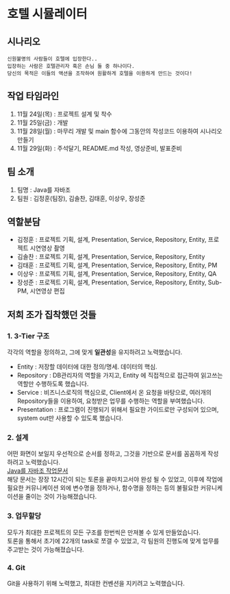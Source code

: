 # 호텔 시뮬레이터
## 시나리오
```
신원불명의 사람들이 호텔에 입장한다..
입장하는 사람은 호텔관리자 혹은 손님 둘 중 하나이다.
당신의 목적은 이들의 액션을 조작하여 원활하게 호텔을 이용하게 만드는 것이다!
```

## 작업 타임라인
1. 11월 24일(목) : 프로젝트 설계 및 착수
2. 11월 25일(금) : 개발
3. 11월 28일(월) : 마무리 개발 및 main 함수에 그동안의 작성코드 이용하여 시나리오 만들기
4. 11월 29일(화) : 주석달기, README.md 작성, 영상준비, 발표준비

## 팀 소개
1. 팀명 : Java를 자바조 
2. 팀원 : 김정훈(팀장), 김솔찬, 김태훈, 이상우, 장성준

## 역할분담
- 김정훈 : 프로젝트 기획, 설계, Presentation, Service, Repository, Entity, 프로젝트 시연영상 촬영
- 김솔찬 : 프로젝트 기획, 설계, Presentation, Service, Repository, Entity
- 김태훈 : 프로젝트 기획, 설계, Presentation, Service, Repository, Entity, PM
- 이상우 : 프로젝트 기획, 설계, Presentation, Service, Repository, Entity, QA
- 장성준 : 프로젝트 기획, 설계, Presentation, Service, Repository, Entity, Sub-PM, 시연영상 편집

## 저희 조가 집착했던 것들
### 1. 3-Tier 구조
각각의 역할을 정의하고, 그에 맞게 **일관성**을 유지하려고 노력했습니다.  
  - Entity : 저장할 데이터에 대한 정의/명세. 데이터의 핵심.
  - Repository : DB관리자의 역할을 가지고, Entity 에 직접적으로 접근하여 읽고쓰는 역할만 수행하도록 했습니다.
  - Service : 비즈니스로직의 핵심으로, Client에서 온 요청을 바탕으로, 여러개의 Repository들을 이용하여, 요청받은 업무를 수행하는 역할을 부여했습니다.
  - Presentation : 프로그램이 진행되기 위해서 필요한 가이드로만 구성되어 있으며, system out만 사용할 수 있도록 했습니다.
    
### 2. 설계
어떤 화면이 보일지 우선적으로 순서를 정하고, 그것을 기반으로 문서를 꼼꼼하게 작성하려고 노력했습니다.   
[Java를 자바조 작업문서](https://www.notion.so/4-A-3-cc41ee8871664c9ab18b58367883bcff)   
해당 문서는 장장 12시간이 되는 토론을 끝마치고서야 완성 될 수 있었고, 이후에 작업에 필요한 커뮤니케이션 외에 변수명을 정하거나, 함수명을 정하는 등의 불필요한 커뮤니케이션을 줄이는 것이 가능해졌습니다.

### 3. 업무할당
모두가 최대한 프로젝트의 모든 구조를 한번씩은 만져볼 수 있게 만들었습니다.   
토론을 통해서 초기에 22개의 task로 쪼갤 수 있었고, 각 팀원의 진행도에 맞게 업무를 주고받는 것이 가능해졌습니다.

### 4. Git
Git을 사용하기 위해 노력했고, 최대한 컨벤션을 지키려고 노력했습니다.
